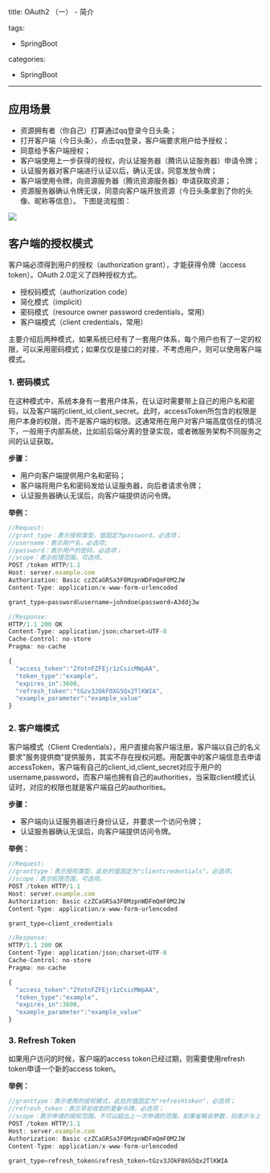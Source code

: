 title: OAuth2 （一） - 简介

tags:
  - SpringBoot

categories:
  - SpringBoot
---
## 应用场景
- 资源拥有者（你自己）打算通过qq登录今日头条；
- 打开客户端（今日头条），点击qq登录，客户端要求用户给予授权；
- 同意给予客户端授权；
- 客户端使用上一步获得的授权，向认证服务器（腾讯认证服务器）申请令牌；
- 认证服务器对客户端进行认证以后，确认无误，同意发放令牌；
- 客户端使用令牌，向资源服务器（腾讯资源服务器）申请获取资源；
- 资源服务器确认令牌无误，同意向客户端开放资源（今日头条拿到了你的头像、昵称等信息）。
下图是流程图：

![](/img/springboot/oauth.png)

## 客户端的授权模式
客户端必须得到用户的授权（authorization grant），才能获得令牌（access token）。OAuth 2.0定义了四种授权方式。
- 授权码模式（authorization code）
- 简化模式（implicit）
- 密码模式（resource owner password credentials，常用）
- 客户端模式（client credentials，常用）

主要介绍后两种模式，如果系统已经有了一套用户体系，每个用户也有了一定的权限，可以采用密码模式；如果仅仅是接口的对接，不考虑用户，则可以使用客户端模式。

### 1. 密码模式
在这种模式中，系统本身有一套用户体系，在认证时需要带上自己的用户名和密码，以及客户端的client_id,client_secret。此时，accessToken所包含的权限是用户本身的权限，而不是客户端的权限。这通常用在用户对客户端高度信任的情况下，一般用于内部系统，比如前后端分离的登录实现，或者微服务架构不同服务之间的认证获取。

**步骤：**
- 用户向客户端提供用户名和密码；
- 客户端将用户名和密码发给认证服务器，向后者请求令牌；
- 认证服务器确认无误后，向客户端提供访问令牌。

**举例：**

```js
//Request:
//grant_type：表示授权类型，值固定为password，必选项；
//username：表示用户名，必选项;
//password：表示用户的密码，必选项；
//scope：表示权限范围，可选项。
POST /token HTTP/1.1
Host: server.example.com
Authorization: Basic czZCaGRSa3F0MzpnWDFmQmF0M2JW
Content-Type: application/x-www-form-urlencoded

grant_type=password&username=johndoe&password=A3ddj3w

//Response:
HTTP/1.1 200 OK
Content-Type: application/json;charset=UTF-8
Cache-Control: no-store
Pragma: no-cache

{
  "access_token":"2YotnFZFEjr1zCsicMWpAA",
  "token_type":"example",
  "expires_in":3600,
  "refresh_token":"tGzv3JOkF0XG5Qx2TlKWIA",
  "example_parameter":"example_value"
}
```
### 2. 客户端模式
客户端模式（Client Credentials），用户直接向客户端注册，客户端以自己的名义要求"服务提供商"提供服务，其实不存在授权问题。用配置中的客户端信息去申请accessToken，客户端有自己的client_id,client_secret对应于用户的username,password，而客户端也拥有自己的authorities，当采取client模式认证时，对应的权限也就是客户端自己的authorities。

**步骤：**
- 客户端向认证服务器进行身份认证，并要求一个访问令牌；
- 认证服务器确认无误后，向客户端提供访问令牌。

**举例：**

```js
//Request:
//granttype：表示授权类型，此处的值固定为"clientcredentials"，必选项;
//scope：表示权限范围，可选项。
POST /token HTTP/1.1
Host: server.example.com
Authorization: Basic czZCaGRSa3F0MzpnWDFmQmF0M2JW
Content-Type: application/x-www-form-urlencoded

grant_type=client_credentials

//Response:
HTTP/1.1 200 OK
Content-Type: application/json;charset=UTF-8
Cache-Control: no-store
Pragma: no-cache

{
  "access_token":"2YotnFZFEjr1zCsicMWpAA",
  "token_type":"example",
  "expires_in":3600,
  "example_parameter":"example_value"
}
```

### 3. Refresh Token
如果用户访问的时候，客户端的access token已经过期，则需要使用refresh token申请一个新的access token。

**举例：**

```js
//granttype：表示使用的授权模式，此处的值固定为"refreshtoken"，必选项；
//refresh_token：表示早前收到的更新令牌，必选项；
//scope：表示申请的授权范围，不可以超出上一次申请的范围，如果省略该参数，则表示与上一次一致。
POST /token HTTP/1.1
Host: server.example.com
Authorization: Basic czZCaGRSa3F0MzpnWDFmQmF0M2JW
Content-Type: application/x-www-form-urlencoded

grant_type=refresh_token&refresh_token=tGzv3JOkF0XG5Qx2TlKWIA
```
